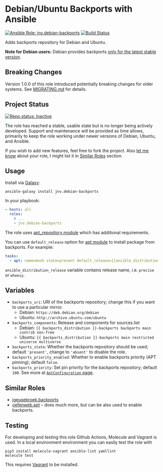 # Debian/Ubuntu Backports with Ansible

[![Ansible Role: jnv.debian-backports](https://img.shields.io/ansible/role/224.svg)](https://galaxy.ansible.com/jnv/debian-backports)
[![Build Status](https://github.com/jnv/ansible-role-debian-backports/workflows/Integration/badge.svg?branch=master)](https://github.com/jnv/ansible-role-debian-backports/actions?query=workflow%3AIntegration)

Adds backports repository for Debian and Ubuntu.

**Note for Debian users:** Debian provides backports [only for the latest stable version](https://backports.debian.org/news/stretch-backports/).

## Breaking Changes

Version 1.0.0 of this role introduced potentially breaking changes for older systems. See [MIGRATING.md](MIGRATING.md) for details.

## Project Status

[![Repo status: Inactive](https://www.repostatus.org/badges/latest/inactive.svg)](https://www.repostatus.org/#inactive)

The role has reached a stable, usable state but is no longer being actively developed. Support and maintenance will be provided as time allows, primarily to keep the role working under newer versions of Debian, Ubuntu, and Ansible.

If you wish to add new features, feel free to fork the project. Also [let me know](https://github.com/jnv/ansible-role-debian-backports/issues/13) about your role, I might list it in [Similar Roles](#similar-roles) section.

## Usage

Install via [Galaxy](https://galaxy.ansible.com/):

```
ansible-galaxy install jnv.debian-backports
```

In your playbook:

```yaml
- hosts: all
  roles:
    # ...
    - jnv.debian-backports
```

The role uses [apt_repository module](http://docs.ansible.com/apt_repository_module.html) which has additional requirements.

You can use `default_release` option for [apt module](http://docs.ansible.com/apt_module.html) to install package from backports. For example:

```yaml
tasks:
  - apt: name=mosh state=present default_release={{ansible_distribution_release}}-backports
```

`ansible_distribution_release` variable contains release name, i.e. `precise` or `wheezy`.

## Variables

- `backports_uri`: URI of the backports repository; change this if you want to use a particular mirror.
  - Debian: `https://deb.debian.org/debian`
  - Ubuntu: `http://archive.ubuntu.com/ubuntu`
- `backports_components`: Release and components for sources.list
  - Debian: `{{ backports_distribution }}-backports backports main contrib non-free`
  - Ubuntu: `{{ backports_distribution }}-backports main restricted universe multiverse`
- `backports_state`: Whether the backports repository should be used; default `'present'`, change to `'absent'` to disable the role.
- `backports_priority_enabled`: Whether to enable backports priority (APT pinning); default `false`.
- `backports_priority`: Set pin priority for the backports repository; default `100`. See more at [`AptConfiguration` page](https://wiki.debian.org/AptConfiguration).

## Similar Roles

- [jgeusebroek.backports](https://galaxy.ansible.com/jgeusebroek/backports)
- [oefenweb.apt](https://galaxy.ansible.com/oefenweb/apt) – does much more, but can be also used to enable backports.

## Testing

For developing and testing this role Github Actions, Molecule and Vagrant is used.
In a local environment environment you can easily test the role with

```
pip3 install molecule-vagrant ansible-lint yamllint
molecule test
```

This requires [Vagrant](https://www.vagrantup.com/downloads.html) to be installed.
